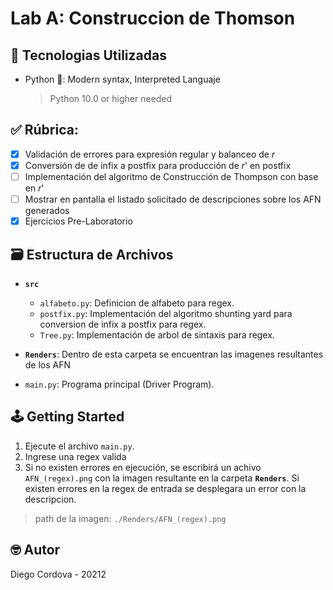 # Lab A: Construccion de Thomson

## 📡 Tecnologias Utilizadas
- Python 🐍: Modern syntax, Interpreted Languaje
  > Python 10.0 or higher needed

## ✅ Rúbrica:

  - [x] Validación de errores para expresión regular y balanceo de 𝑟
  - [x] Conversión de de infix a postfix para producción de 𝑟' en postfix
  - [ ] Implementación del algoritmo de Construcción de Thompson con base en 𝑟'    
  - [ ] Mostrar en pantalla el listado solicitado de descripciones sobre los AFN generados
  - [x] Ejercicios Pre-Laboratorio

## 🗃️ Estructura de Archivos

- **`src`**

  - `alfabeto.py`: Definicion de alfabeto para regex.
  - `postfix.py`: Implementación del algoritmo shunting yard para conversion de infix a postfix para regex.
  - `Tree.py`: Implementación de arbol de sintaxis para regex.

- **`Renders`**: Dentro de esta carpeta se encuentran las imagenes resultantes de los AFN

- `main.py`: Programa principal (Driver Program).

## 🕹️ Getting Started

1. Ejecute el archivo `main.py`.
2. Ingrese una regex valida
3. Si no existen errores en ejecución, se escribirá un achivo `AFN_(regex).png` con la imagen resultante en la carpeta **`Renders`**. Si existen errores en la regex de entrada se desplegara un error con la descripcion.
  > path de la imagen: `./Renders/AFN_(regex).png`

## 🤓 Autor

Diego Cordova - 20212

